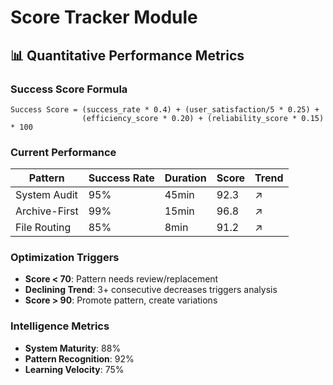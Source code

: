 # Score Tracker Module

## 📊 Quantitative Performance Metrics

### Success Score Formula
```
Success Score = (success_rate * 0.4) + (user_satisfaction/5 * 0.25) + 
                (efficiency_score * 0.20) + (reliability_score * 0.15) * 100
```

### Current Performance
| Pattern | Success Rate | Duration | Score | Trend |
|---------|--------------|----------|-------|-------|
| System Audit | 95% | 45min | 92.3 | ↗️ |
| Archive-First | 99% | 15min | 96.8 | ↗️ |
| File Routing | 85% | 8min | 91.2 | ↗️ |

### Optimization Triggers
- **Score < 70**: Pattern needs review/replacement
- **Declining Trend**: 3+ consecutive decreases triggers analysis
- **Score > 90**: Promote pattern, create variations

### Intelligence Metrics
- **System Maturity**: 88%
- **Pattern Recognition**: 92%
- **Learning Velocity**: 75%